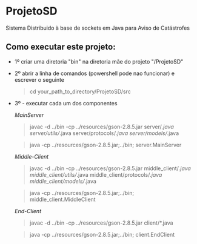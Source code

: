 # ProjetoSD
Sistema Distribuido à base de sockets em Java para Aviso de Catástrofes

<h2>Como executar este projeto:</h2>

- 1º criar uma diretoria "bin" na diretoria mãe do projeto "/ProjetoSD"

- 2º abrir a linha de comandos (powershell pode nao funcionar) e escrever o seguinte

    > cd your_path_to_directory/ProjetoSD/src

- 3º - executar cada um dos componentes

    *MainServer*

    > javac -d ../bin -cp ../resources/gson-2.8.5.jar server/*.java server/utils/*.java server/protocols/*.java server/models/*.java

    > java -cp ../resources/gson-2.8.5.jar;../bin; server.MainServer

    *Middle-Client*

    > javac -d ../bin -cp ../resources/gson-2.8.5.jar middle_client/*.java middle_client/utils/*.java middle_client/protocols/*.java middle_client/models/*.java

    > java -cp ../resources/gson-2.8.5.jar;../bin; middle_client.MiddleClient

    *End-Client*

    > javac -d ../bin -cp ../resources/gson-2.8.5.jar client/*.java

    > java -cp ../resources/gson-2.8.5.jar;../bin; client.EndClient

